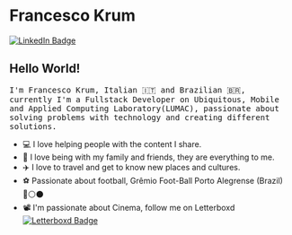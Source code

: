 # Francesco Krum
[![LinkedIn Badge](https://img.shields.io/badge/LinkedIn-%23E4405F.svg?&style=flat-square&logo=linkedin&logoColor=white&color=071A2C&link=https://www.linkedin.com/in/francescokrum/)](https://www.linkedin.com/in/francescokrum/)

## Hello World! 
<samp> I'm Francesco Krum, Italian 🇮🇹 and Brazilian 🇧🇷, currently I'm a Fullstack Developer on Ubiquitous, Mobile and Applied Computing Laboratory(LUMAC), passionate about solving problems with technology and creating different solutions.

- 💻 I love helping people with the content I share.
- 🏡 I love being with my family and friends, they are everything to me.
- ✈️ I love to travel and get to know new places and cultures.
- ⚽ Passionate about football, Grêmio Foot-Ball Porto Alegrense (Brazil) 🔵⚪️⚫️
- 📽️ I'm passionate about Cinema, follow me on Letterboxd [![Letterboxd Badge](https://img.shields.io/badge/Letterboxd-071A2C?style=flat-square&logo=letterboxd&logoColor=white)](https://letterboxd.com/francescokrum/)


